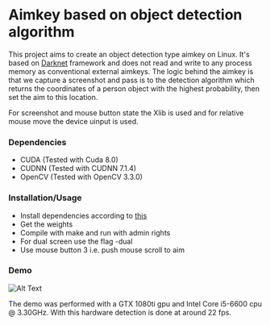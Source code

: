 # Aimkey based on object detection algorithm
This project aims to create an object detection type aimkey on Linux. It's based on [Darknet](https://pjreddie.com/darknet/) framework and does not read and write to any process memory as conventional external aimkeys. The logic behind the aimkey is that we capture a screenshot and pass is to the detection algorithm which returns the coordinates of a person object with the highest probability, then set the aim to this location.

For screenshot and mouse button state the Xlib is used and for relative mouse move the device uinput is used. 

### Dependencies
* CUDA (Tested with Cuda 8.0)
* CUDNN (Tested with CUDNN 7.1.4)
* OpenCV (Tested with OpenCV 3.3.0)

### Installation/Usage
* Install dependencies according to [this](https://pjreddie.com/darknet/install/)
* Get the weights
* Compile with make and run with admin rights
* For dual screen use the flag -dual
* Use mouse button 3 i.e. push mouse scroll to aim 


### Demo
![Alt Text](https://media.giphy.com/media/dAFTGMtnBzQhYlZTrs/giphy.gif)

The demo was performed with a GTX 1080ti gpu and Intel Core i5-6600 cpu @ 3.30GHz. With this hardware detection is done at around 22 fps.

